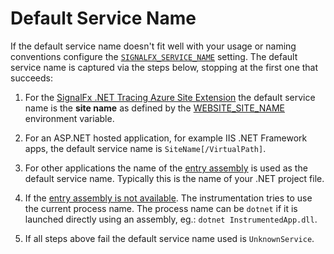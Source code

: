 # Default Service Name

If the default service name doesn't fit well with your usage or naming conventions configure
the [`SIGNALFX_SERVICE_NAME`](advanced-config.md) setting.
The default service name is captured via the steps below,
stopping at the first one that succeeds:

1. For the [SignalFx .NET Tracing Azure Site Extension](../shared/src/azure-site-extension/README.md)
the default service name is the __site name__ as defined by the
[WEBSITE_SITE_NAME](https://docs.microsoft.com/en-us/azure/app-service/reference-app-settings?tabs=kudu%2Cdotnet) 
environment variable.

2. For an ASP.NET hosted application, for example IIS .NET Framework apps, the default service name is `SiteName[/VirtualPath]`.

3. For other applications the name of the [entry assembly](https://docs.microsoft.com/en-us/dotnet/api/system.reflection.assembly.getentryassembly?view=net-6.0)
is used as the default service name. Typically this is the name of your .NET project file.

4. If the [entry assembly is not available](https://docs.microsoft.com/en-us/dotnet/api/system.reflection.assembly.getentryassembly?view=net-6.0#remarks).
The instrumentation tries to use the current process name.
The process name can be `dotnet` if it is launched directly using an assembly, eg.: `dotnet InstrumentedApp.dll`.

5. If all steps above fail the default service name used is `UnknownService`.
